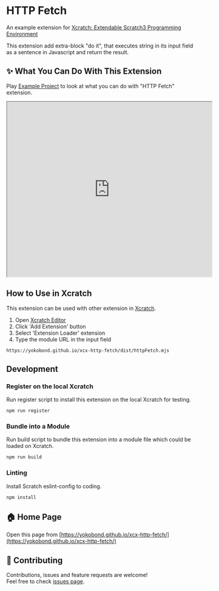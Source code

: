 # HTTP Fetch
An example extension for [Xcratch: Extendable Scratch3 Programming Environment](https://xcratch.github.io/)

This extension add extra-block "do it", that executes string in its input field as a sentence in Javascript and return the result.


## ✨ What You Can Do With This Extension

Play [Example Project](https://xcratch.github.io/editor/#https://yokobond.github.io/xcx-http-fetch/projects/example.sb3) to look at what you can do with "HTTP Fetch" extension. 
<iframe src="https://xcratch.github.io/editor/player#https://yokobond.github.io/xcx-http-fetch/projects/example.sb3" width="540px" height="460px"></iframe>


## How to Use in Xcratch

This extension can be used with other extension in [Xcratch](https://xcratch.github.io/). 
1. Open [Xcratch Editor](https://xcratch.github.io/editor)
2. Click 'Add Extension' button
3. Select 'Extension Loader' extension
4. Type the module URL in the input field 
```
https://yokobond.github.io/xcx-http-fetch/dist/httpFetch.mjs
```

## Development

### Register on the local Xcratch

Run register script to install this extension on the local Xcratch for testing.

```sh
npm run register
```

### Bundle into a Module

Run build script to bundle this extension into a module file which could be loaded on Xcratch.

```sh
npm run build
```

### Linting

Install Scratch eslint-config to coding.

```sh
npm install
```


## 🏠 Home Page

Open this page from [https://yokobond.github.io/xcx-http-fetch/](https://yokobond.github.io/xcx-http-fetch/)


## 🤝 Contributing

Contributions, issues and feature requests are welcome!<br />Feel free to check [issues page](https://github.com/yokobond/xcx-http-fetch/issues). 
